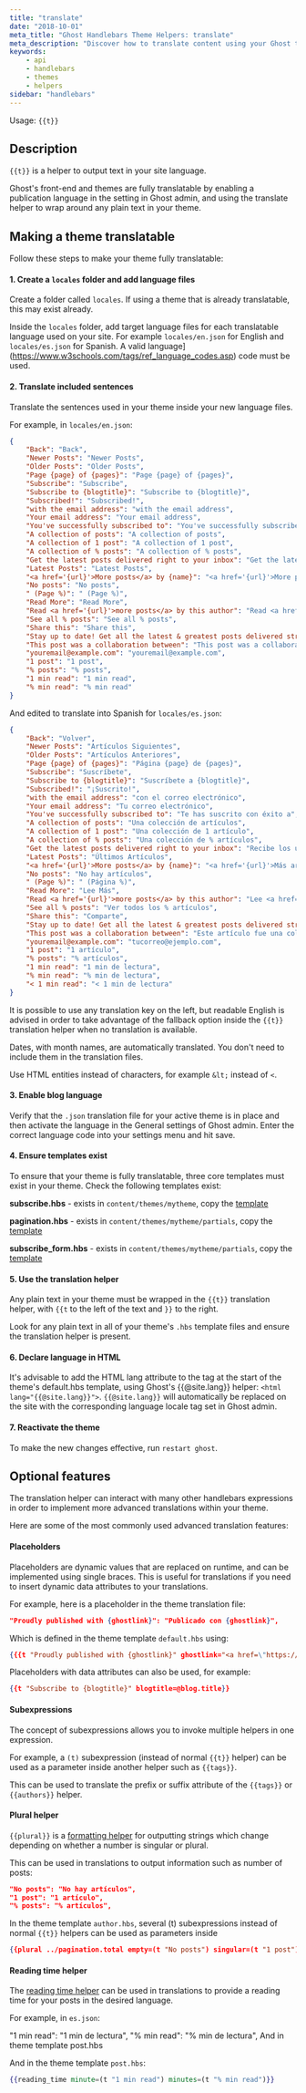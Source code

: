 ```yaml
---
title: "translate"
date: "2018-10-01"
meta_title: "Ghost Handlebars Theme Helpers: translate"
meta_description: "Discover how to translate content using your Ghost theme and the translate helper. Read more about translations in Ghost 👻"
keywords:
    - api
    - handlebars
    - themes
    - helpers
sidebar: "handlebars"
---
```


Usage: `{{t}}`

## Description

`{{t}}` is a helper to output text in your site language.

Ghost's front-end and themes are fully translatable by enabling a publication language in the setting in Ghost admin, and using the translate helper to wrap around any plain text in your theme.


## Making a theme translatable

Follow these steps to make your theme fully translatable:

#### 1. Create a `locales` folder and add language files

Create a folder called `locales`. If using a theme that is already translatable, this may exist already.

Inside the `locales` folder, add target language files for each translatable language used on your site. For example `locales/en.json` for English and `locales/es.json` for Spanish. A valid language](https://www.w3schools.com/tags/ref_language_codes.asp) code must be used.

#### 2. Translate included sentences

Translate the sentences used in your theme inside your new language files.

For example, in `locales/en.json`:
```json
{
    "Back": "Back",
    "Newer Posts": "Newer Posts",
    "Older Posts": "Older Posts",
    "Page {page} of {pages}": "Page {page} of {pages}",
    "Subscribe": "Subscribe",
    "Subscribe to {blogtitle}": "Subscribe to {blogtitle}",
    "Subscribed!": "Subscribed!",
    "with the email address": "with the email address",
    "Your email address": "Your email address",
    "You've successfully subscribed to": "You've successfully subscribed to",
    "A collection of posts": "A collection of posts",
    "A collection of 1 post": "A collection of 1 post",
    "A collection of % posts": "A collection of % posts",
    "Get the latest posts delivered right to your inbox": "Get the latest posts delivered right to your inbox",
    "Latest Posts": "Latest Posts",
    "<a href='{url}'>More posts</a> by {name}": "<a href='{url}'>More posts</a> by {name}",
    "No posts": "No posts",
    " (Page %)": " (Page %)",
    "Read More": "Read More",
    "Read <a href='{url}'>more posts</a> by this author": "Read <a href='{url}'>more posts</a> by this author",
    "See all % posts": "See all % posts",
    "Share this": "Share this",
    "Stay up to date! Get all the latest & greatest posts delivered straight to your inbox": "Stay up to date! Get all the latest & greatest posts delivered straight to your inbox",
    "This post was a collaboration between": "This post was a collaboration between",
    "youremail@example.com": "youremail@example.com",
    "1 post": "1 post",
    "% posts": "% posts",
    "1 min read": "1 min read",
    "% min read": "% min read"
}
```

And edited to translate into Spanish for `locales/es.json`:
```json
{
    "Back": "Volver",
    "Newer Posts": "Artículos Siguientes",
    "Older Posts": "Artículos Anteriores",
    "Page {page} of {pages}": "Página {page} de {pages}",
    "Subscribe": "Suscríbete",
    "Subscribe to {blogtitle}": "Suscríbete a {blogtitle}",
    "Subscribed!": "¡Suscrito!",
    "with the email address": "con el correo electrónico",
    "Your email address": "Tu correo electrónico",
    "You've successfully subscribed to": "Te has suscrito con éxito a",
    "A collection of posts": "Una colección de artículos",
    "A collection of 1 post": "Una colección de 1 artículo",
    "A collection of % posts": "Una colección de % artículos",
    "Get the latest posts delivered right to your inbox": "Recibe los últimos artículos directamente en tu buzón",
    "Latest Posts": "Últimos Artículos",
    "<a href='{url}'>More posts</a> by {name}": "<a href='{url}'>Más artículos</a> de {name}",
    "No posts": "No hay artículos",
    " (Page %)": " (Página %)",
    "Read More": "Lee Más",
    "Read <a href='{url}'>more posts</a> by this author": "Lee <a href='{url}'>más artículos</a> de este autor",
    "See all % posts": "Ver todos los % artículos",
    "Share this": "Comparte",
    "Stay up to date! Get all the latest & greatest posts delivered straight to your inbox": "¡Mantente al día! Recibe todos los últimos y mejores artículos directamente en tu buzón",
    "This post was a collaboration between": "Este artículo fue una colaboración entre",
    "youremail@example.com": "tucorreo@ejemplo.com",
    "1 post": "1 artículo",
    "% posts": "% artículos",
    "1 min read": "1 min de lectura",
    "% min read": "% min de lectura",
    "< 1 min read": "< 1 min de lectura"
}
```

It is possible to use any translation key on the left, but readable English is advised in order to take advantage of the fallback option inside the `{{t}}` translation helper when no translation is available.

Dates, with month names, are automatically translated. You don't need to include them in the translation files.

Use HTML entities instead of characters, for example `&lt;` instead of `<`.

#### 3. Enable blog language

Verify that the `.json` translation file for your active theme is in place and then activate the language in the General settings of Ghost admin. Enter the correct language code into your settings menu and hit save.

#### 4. Ensure templates exist

To ensure that your theme is fully translatable, three core templates must exist in your theme. Check the following templates exist:

**subscribe.hbs** -
exists in `content/themes/mytheme`, copy the [template](https://github.com/TryGhost/Ghost/blob/master/core/server/apps/subscribers/lib/views/subscribe.hbs/)

**pagination.hbs** - exists in `content/themes/mytheme/partials`, copy the [template](https://github.com/TryGhost/Ghost/blob/master/core/server/helpers/tpl/pagination.hbs/)

**subscribe_form.hbs** - exists in `content/themes/mytheme/partials`, copy the [template](https://github.com/TryGhost/Ghost/blob/master/core/server/helpers/tpl/subscribe_form.hbs/)


#### 5. Use the translation helper

Any plain text in your theme must be wrapped in the `{{t}}` translation helper, with `{{t` to the left of the text and `}}` to the right.

Look for any plain text in all of your theme's `.hbs` template files and ensure the translation helper is present.

#### 6. Declare language in HTML
It's advisable to add the HTML lang attribute to the <html> tag at the start of the theme's default.hbs template, using Ghost's {{@site.lang}} helper: `<html lang="{{@site.lang}}">`. `{{@site.lang}}` will automatically be replaced on the site with the corresponding language locale tag set in Ghost admin.

#### 7. Reactivate the theme
To make the new changes effective, run `restart ghost`.



## Optional features

The translation helper can interact with many other handlebars expressions in order to implement more advanced translations within your theme.

Here are some of the most commonly used advanced translation features:

#### Placeholders
Placeholders are dynamic values that are replaced on runtime, and can be implemented using single braces. This is useful for translations if you need to insert dynamic data attributes to your translations.

For example, here is a placeholder in the theme translation file:
```json
"Proudly published with {ghostlink}": "Publicado con {ghostlink}",
```

Which is defined in the theme template `default.hbs` using:
```json
{{{t "Proudly published with {ghostlink}" ghostlink="<a href=\"https://ghost.org\">Ghost</a>"}}}
```

Placeholders with data attributes can also be used, for example:
```json
{{t "Subscribe to {blogtitle}" blogtitle=@blog.title}}
```

#### Subexpressions

The concept of subexpressions allows you to invoke multiple helpers in one expression.

For example, a `(t)` subexpression (instead of normal `{{t}}` helper) can be used as a parameter inside another helper such as `{{tags}}`.

This can be used to translate the prefix or suffix attribute of the `{{tags}}` or `{{authors}}` helper.


#### Plural helper

`{{plural}}` is a [formatting helper](/api/handlebars-themes/helpers/plural/) for outputting strings which change depending on whether a number is singular or plural.

This can be used in translations to output information such as number of posts:

```json
"No posts": "No hay artículos",
"1 post": "1 artículo",
"% posts": "% artículos",
```

In the theme template `author.hbs`, several (t) subexpressions instead of normal `{{t}}` helpers can be used as parameters inside

```json
{{plural ../pagination.total empty=(t "No posts") singular=(t "1 post") plural=(t "% posts")}}
```


#### Reading time helper

The [reading time helper](/api/handlebars-themes/helpers/reading_time/) can be used in translations to provide a reading time for your posts in the desired language.

For example, in `es.json`:

"1 min read": "1 min de lectura",
"% min read": "% min de lectura",
And in theme template post.hbs

And in the theme template `post.hbs`:
```handlebars
{{reading_time minute=(t "1 min read") minutes=(t "% min read")}}
```
